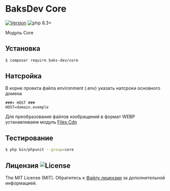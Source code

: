 # BaksDev Core

[![Version](https://img.shields.io/badge/version-7.1.4-blue)](https://github.com/baks-dev/core/releases)
![php 8.3+](https://img.shields.io/badge/php-min%208.3-red.svg)

Модуль Core

## Установка

``` bash
$ composer require baks-dev/core
```

## Натсройка

В корне проекта файла environment (.env) указать натсроки основного домена

``` dotenv
###> HOST ###
HOST=domain.exemple
```

Для преобразования файлов изобращений в формат WEBP устанавливаем модуль [Files Cdn](https://github.com/baks-dev/files-cdn)


## Тестирование

``` bash
$ php bin/phpunit --group=core
```

## Лицензия ![License](https://img.shields.io/badge/MIT-green)

The MIT License (MIT). Обратитесь к [Файлу лицензии](LICENSE.md) за дополнительной информацией.

